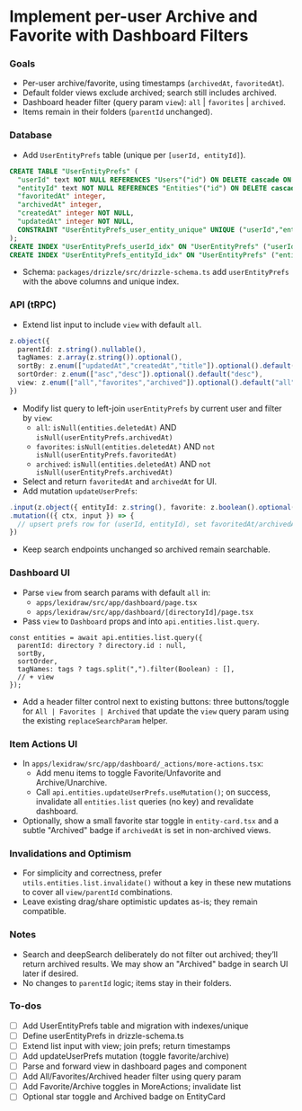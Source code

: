 <!-- ab12d856-c3d5-44e4-83dc-7950457c10dc beaeb006-9262-45e0-b154-13d99d270fc7 -->
# Implement per-user Archive and Favorite with Dashboard Filters

### Goals

- Per-user archive/favorite, using timestamps (`archivedAt`, `favoritedAt`).
- Default folder views exclude archived; search still includes archived.
- Dashboard header filter (query param `view`): `all` | `favorites` | `archived`.
- Items remain in their folders (`parentId` unchanged).

### Database

- Add `UserEntityPrefs` table (unique per `[userId, entityId]`).
```sql
CREATE TABLE "UserEntityPrefs" (
  "userId" text NOT NULL REFERENCES "Users"("id") ON DELETE cascade ON UPDATE cascade,
  "entityId" text NOT NULL REFERENCES "Entities"("id") ON DELETE cascade ON UPDATE cascade,
  "favoritedAt" integer,
  "archivedAt" integer,
  "createdAt" integer NOT NULL,
  "updatedAt" integer NOT NULL,
  CONSTRAINT "UserEntityPrefs_user_entity_unique" UNIQUE ("userId","entityId")
);
CREATE INDEX "UserEntityPrefs_userId_idx" ON "UserEntityPrefs" ("userId");
CREATE INDEX "UserEntityPrefs_entityId_idx" ON "UserEntityPrefs" ("entityId");
```

- Schema: `packages/drizzle/src/drizzle-schema.ts` add `userEntityPrefs` with the above columns and unique index.

### API (tRPC)

- Extend list input to include `view` with default `all`.
```ts
z.object({
  parentId: z.string().nullable(),
  tagNames: z.array(z.string()).optional(),
  sortBy: z.enum(["updatedAt","createdAt","title"]).optional().default("updatedAt"),
  sortOrder: z.enum(["asc","desc"]).optional().default("desc"),
  view: z.enum(["all","favorites","archived"]).optional().default("all"),
})
```

- Modify list query to left-join `userEntityPrefs` by current user and filter by `view`:
  - `all`: `isNull(entities.deletedAt)` AND `isNull(userEntityPrefs.archivedAt)`
  - `favorites`: `isNull(entities.deletedAt)` AND `not isNull(userEntityPrefs.favoritedAt)`
  - `archived`: `isNull(entities.deletedAt)` AND `not isNull(userEntityPrefs.archivedAt)`
- Select and return `favoritedAt` and `archivedAt` for UI.
- Add mutation `updateUserPrefs`:
```ts
.input(z.object({ entityId: z.string(), favorite: z.boolean().optional(), archive: z.boolean().optional() }))
.mutation(({ ctx, input }) => {
  // upsert prefs row for (userId, entityId), set favoritedAt/archivedAt to now or null; update updatedAt
})
```

- Keep search endpoints unchanged so archived remain searchable.

### Dashboard UI

- Parse `view` from search params with default `all` in:
  - `apps/lexidraw/src/app/dashboard/page.tsx`
  - `apps/lexidraw/src/app/dashboard/[directoryId]/page.tsx`
- Pass `view` to `Dashboard` props and into `api.entities.list.query`.
```12:43:apps/lexidraw/src/app/dashboard/dashboard.tsx
const entities = await api.entities.list.query({
  parentId: directory ? directory.id : null,
  sortBy,
  sortOrder,
  tagNames: tags ? tags.split(",").filter(Boolean) : [],
  // + view
});
```

- Add a header filter control next to existing buttons: three buttons/toggle for `All | Favorites | Archived` that update the `view` query param using the existing `replaceSearchParam` helper.

### Item Actions UI

- In `apps/lexidraw/src/app/dashboard/_actions/more-actions.tsx`:
  - Add menu items to toggle Favorite/Unfavorite and Archive/Unarchive.
  - Call `api.entities.updateUserPrefs.useMutation()`; on success, invalidate all `entities.list` queries (no key) and revalidate dashboard.
- Optionally, show a small favorite star toggle in `entity-card.tsx` and a subtle "Archived" badge if `archivedAt` is set in non-archived views.

### Invalidations and Optimism

- For simplicity and correctness, prefer `utils.entities.list.invalidate()` without a key in these new mutations to cover all `view/parentId` combinations.
- Leave existing drag/share optimistic updates as-is; they remain compatible.

### Notes

- Search and deepSearch deliberately do not filter out archived; they’ll return archived results. We may show an "Archived" badge in search UI later if desired.
- No changes to `parentId` logic; items stay in their folders.

### To-dos

- [ ] Add UserEntityPrefs table and migration with indexes/unique
- [ ] Define userEntityPrefs in drizzle-schema.ts
- [ ] Extend list input with view; join prefs; return timestamps
- [ ] Add updateUserPrefs mutation (toggle favorite/archive)
- [ ] Parse and forward view in dashboard pages and component
- [ ] Add All/Favorites/Archived header filter using query param
- [ ] Add Favorite/Archive toggles in MoreActions; invalidate list
- [ ] Optional star toggle and Archived badge on EntityCard